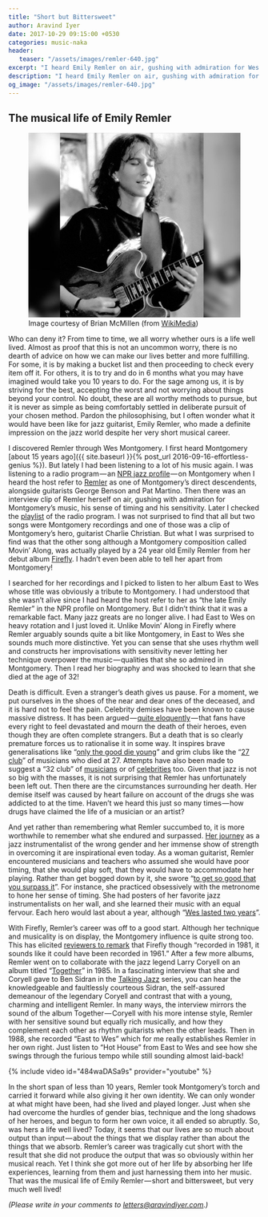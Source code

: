 ```yaml
---
title: "Short but Bittersweet"
author: Aravind Iyer
date: 2017-10-29 09:15:00 +0530
categories: music-naka
header:
   teaser: "/assets/images/remler-640.jpg"
excerpt: "I heard Emily Remler on air, gushing with admiration for Wes Montgomery. Remler carried Montgomery’s torch forward, while also giving it her own identity. But just when she had overcome the hurdles of gender bias, technique and the long shadows of her heroes, and begun to form her own voice, she died and it all ended so abruptly. Maybe she did not produce the output that was so obviously within her musical reach. Yet I think she got more out of her life than most, by absorbing her life experiences, learning from them and just harnessing them into her music. That was the musical life of Emily Remler — short and bittersweet, but very much well lived!"
description: "I heard Emily Remler on air, gushing with admiration for Wes Montgomery. Remler carried Montgomery’s torch forward, while also giving it her own identity. But just when she had overcome the hurdles of gender bias, technique and the long shadows of her heroes, and begun to form her own voice, she died and it all ended so abruptly. Maybe she did not produce the output that was so obviously within her musical reach. Yet I think she got more out of her life than most, by absorbing her life experiences, learning from them and just harnessing them into her music. That was the musical life of Emily Remler — short and bittersweet, but very much well lived!"
og_image: "/assets/images/remler-640.jpg"
---
```

## The musical life of Emily Remler
<figure>
   <a href="/assets/images/remler.jpg">
      <img src="/assets/images/remler-640.jpg" alt="Emily Remler playing guitar">
   </a>
   <figcaption>Image courtesy of Brian McMillen (from <a href="https://commons.wikimedia.org/w/index.php?curid=11091773">WikiMedia</a>)</figcaption>
</figure>

Who can deny it? From time to time, we all worry whether ours is a life well lived. Almost as proof that this is not an uncommon worry, there is no dearth of advice on how we can make our lives better and more fulfilling. For some, it is by making a bucket list and then proceeding to check every item off it. For others, it is to try and do in 6 months what you may have imagined would take you 10 years to do. For the sage among us, it is by striving for the best, accepting the worst and not worrying about things beyond your control. No doubt, these are all worthy methods to pursue, but it is never as simple as being comfortably settled in deliberate pursuit of your chosen method. Pardon the philosophising, but I often wonder what it would have been like for jazz guitarist, Emily Remler, who made a definite impression on the jazz world despite her very short musical career.

I discovered Remler through Wes Montgomery. I first heard Montgomery [about 15 years ago]({{ site.baseurl }}{% post_url 2016-09-16-effortless-genius %}). But lately I had been listening to a lot of his music again. I was listening to a radio program — an [NPR jazz profile](http://www.npr.org/2007/09/26/14687657/wes-montgomery-the-unmistakable-jazz-guitar) — on Montgomery when I heard the host refer to [Remler](https://en.wikipedia.org/wiki/Emily_Remler) as one of Montgomery’s direct descendents, alongside guitarists George Benson and Pat Martino. Then there was an interview clip of Remler herself on air, gushing with admiration for Montgomery’s music, his sense of timing and his sensitivity. Later I checked the [playlist](http://www.npr.org/programs/jazzprofiles/archive/montgomery_list.html) of the radio program. I was not surprised to find that all but two songs were Montgomery recordings and one of those was a clip of Montgomery’s hero, guitarist Charlie Christian. But what I was surprised to find was that the other song although a Montgomery composition called Movin’ Along, was actually played by a 24 year old Emily Remler from her debut album [Firefly](http://www.allmusic.com/album/firefly-mw0000076149). I hadn’t even been able to tell her apart from Montgomery!

I searched for her recordings and I picked to listen to her album East to Wes whose title was obviously a tribute to Montgomery. I had understood that she wasn’t alive since I had heard the host refer to her as “the late Emily Remler” in the NPR profile on Montgomery. But I didn’t think that it was a remarkable fact. Many jazz greats are no longer alive. I had East to Wes on heavy rotation and I just loved it. Unlike Movin’ Along in Firefly where Remler arguably sounds quite a bit like Montgomery, in East to Wes she sounds much more distinctive. Yet you can sense that she uses rhythm well and constructs her improvisations with sensitivity never letting her technique overpower the music — qualities that she so admired in Montgomery. Then I read her biography and was shocked to learn that she died at the age of 32!

Death is difficult. Even a stranger’s death gives us pause. For a moment, we put ourselves in the shoes of the near and dear ones of the deceased, and it is hard not to feel the pain. Celebrity demises have been known to cause massive distress. It has been argued — [quite eloquently](http://www.espncricinfo.com/blogs/content/story/807467.html) — that fans have every right to feel devastated and mourn the death of their heroes, even though they are often complete strangers. But a death that is so clearly premature forces us to rationalise it in some way. It inspires brave generalisations like “[only the good die young](https://www.phrases.org.uk/bulletin_board/19/messages/307.html)” and grim clubs like the “[27 club](https://en.wikipedia.org/wiki/27_Club)” of musicians who died at 27. Attempts have also been made to suggest a “32 club” of [musicians](http://www.verbicidemagazine.com/2014/01/10/musicians-who-died-age-32-years-old-27-club/) or of [celebrities](http://www.who2.com/famous-people-died-at-age-32-years-old/) too. Given that jazz is not so big with the masses, it is not surprising that Remler has unfortunately been left out. Then there are the circumstances surrounding her death. Her demise itself was caused by heart failure on account of the drugs she was addicted to at the time. Haven’t we heard this just so many times — how drugs have claimed the life of a musician or an artist?

And yet rather than remembering what Remler succumbed to, it is more worthwhile to remember what she endured and surpassed. [Her journey](https://www.premierguitar.com/articles/21113-forgotten-heroes-emily-remler) as a jazz instrumentalist of the wrong gender and her immense show of strength in overcoming it are inspirational even today. As a woman guitarist, Remler encountered musicians and teachers who assumed she would have poor timing, that she would play soft, that they would have to accommodate her playing. Rather than get bogged down by it, she swore “[to get so good that you surpass it](http://jazzprofiles.blogspot.in/2014/10/emily-remler-jazz-guitarist.html)”. For instance, she practiced obsessively with the metronome to hone her sense of timing. She had posters of her favorite jazz instrumentalists on her wall, and she learned their music with an equal fervour. Each hero would last about a year, although “[Wes lasted two years](https://www.premierguitar.com/articles/21113-forgotten-heroes-emily-remler?page=3)”.

With Firefly, Remler’s career was off to a good start. Although her technique and musicality is on display, the Montgomery influence is quite strong too. This has elicited [reviewers to remark](https://www.allmusic.com/album/firefly-mw0000076149) that Firefly though “recorded in 1981, it sounds like it could have been recorded in 1961.” After a few more albums, Remler went on to collaborate with the jazz legend Larry Coryell on an album titled “[Together](https://www.youtube.com/playlist?list=PL763Mux9O0VgLE86rPCg9NuMZi5sCVmyk)” in 1985. In a fascinating interview that she and Coryell gave to Ben Sidran in the [Talking Jazz](http://bensidran.com/conversation/talking-jazz-coryell-remler) series, you can hear the knowledgeable and faultlessly courteous Sidran, the self-assured demeanour of the legendary Coryell and contrast that with a young, charming and intelligent Remler. In many ways, the interview mirrors the sound of the album Together — Coryell with his more intense style, Remler with her sensitive sound but equally rich musically, and how they complement each other as rhythm guitarists when the other leads. Then in 1988, she recorded “East to Wes” which for me really establishes Remler in her own right. Just listen to “Hot House” from East to Wes and see how she swings through the furious tempo while still sounding almost laid-back!

{% include video id="484waDASa9s" provider="youtube" %}

In the short span of less than 10 years, Remler took Montgomery’s torch and carried it forward while also giving it her own identity. We can only wonder at what might have been, had she lived and played longer. Just when she had overcome the hurdles of gender bias, technique and the long shadows of her heroes, and begun to form her own voice, it all ended so abruptly. So, was hers a life well lived? Today, it seems that our lives are so much about output than input — about the things that we display rather than about the things that we absorb. Remler’s career was tragically cut short with the result that she did not produce the output that was so obviously within her musical reach. Yet I think she got more out of her life by absorbing her life experiences, learning from them and just harnessing them into her music. That was the musical life of Emily Remler — short and bittersweet, but very much well lived!

*(Please write in your comments to [letters@aravindiyer.com](mailto:letters@aravindiyer.com).)*
